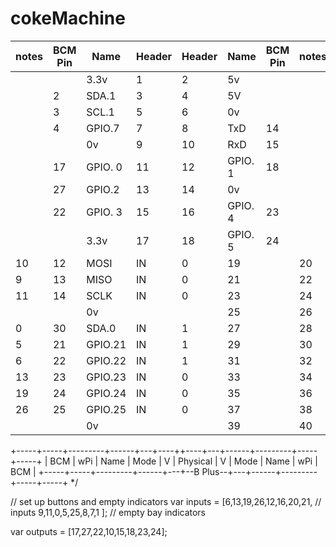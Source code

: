 # cokeMachine

| notes | BCM Pin | Name | Header | Header  | Name  | BCM Pin | notes |
| ------| --------| -----| -------| --------| ----- | --------| ------|
|       |         | 3.3v |  1     | 2       |   5v  |         |       |
|       |   2     |SDA.1 |  3     |      4  |   5V  |         |       |
|       |   3     |SCL.1 |5       | 6       |   0v  |         |       |
|       |   4     |GPIO.7|7       | 8       |TxD    | 14      |       |
  |       |         |      0v |9    | 10      | RxD   | 15  |  |
  |       |  17     |GPIO. 0| 11  | 12      |GPIO. 1 | 18  |    |
|       |  27     |GPIO.2|  13    | 14      |   0v   |     |     |     |
|       |  22     |GPIO. 3| 15 | 16 | GPIO. 4 | 23  | |
|       |         |         3.3v |17 | 18 | GPIO. 5 | 24  |  |
 |  10 |  12 |    MOSI |   IN | 0 | 19 || 20 |   |      | 0v      |     |     |
 |   9 |  13 |    MISO |   IN | 0 | 21 || 22 | 0 | IN   | GPIO. 6 | 6   | 25  |
 |  11 |  14 |    SCLK |   IN | 0 | 23 || 24 | 1 | IN   | CE0     | 10  | 8   |
 |     |     |      0v |      |   | 25 || 26 | 1 | IN   | CE1     | 11  | 7   |
 |   0 |  30 |   SDA.0 |   IN | 1 | 27 || 28 | 1 | IN   | SCL.0   | 31  | 1   |
 |   5 |  21 | GPIO.21 |   IN | 1 | 29 || 30 |   |      | 0v      |     |     |
 |   6 |  22 | GPIO.22 |   IN | 1 | 31 || 32 | 0 | IN   | GPIO.26 | 26  | 12  |
 |  13 |  23 | GPIO.23 |   IN | 0 | 33 || 34 |   |      | 0v      |     |     |
 |  19 |  24 | GPIO.24 |   IN | 0 | 35 || 36 | 0 | IN   | GPIO.27 | 27  | 16  |
 |  26 |  25 | GPIO.25 |   IN | 0 | 37 || 38 | 0 | IN   | GPIO.28 | 28  | 20  |
 |     |     |      0v |      |   | 39 || 40 | 1 | OUT  | GPIO.29 | 29  | 21  |
 +-----+-----+---------+------+---+----++----+---+------+---------+-----+-----+
 | BCM | wPi |   Name  | Mode | V | Physical | V | Mode | Name    | wPi | BCM |
 +-----+-----+---------+------+---+--B Plus--+---+------+---------+-----+-----+
*/

// set up buttons and empty indicators
 var inputs  =  [6,13,19,26,12,16,20,21,   // inputs
                 9,11,0,5,25,8,7,1 ];      // empty bay indicators

 var outputs = [17,27,22,10,15,18,23,24];
